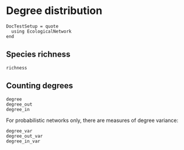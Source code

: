 # Degree distribution


```@meta
DocTestSetup = quote
  using EcologicalNetwork
end
```

## Species richness

~~~@docs
richness
~~~

## Counting degrees

~~~@docs
degree
degree_out
degree_in
~~~

For probabilistic networks only, there are measures of degree variance:

~~~@docs
degree_var
degree_out_var
degree_in_var
~~~
